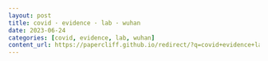 ```yaml
---
layout: post
title: covid · evidence · lab · wuhan
date: 2023-06-24
categories: [covid, evidence, lab, wuhan]
content_url: https://papercliff.github.io/redirect/?q=covid+evidence+lab+wuhan&tbs=cdr:1,cd_min:6/23/2023,cd_max:6/25/2023
---
```

